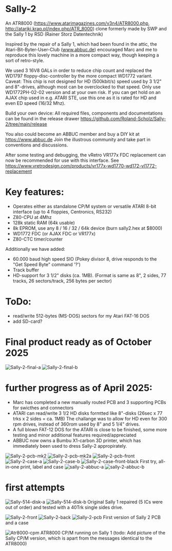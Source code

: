 # Sally-2

An ATR8000 (https://www.atarimagazines.com/v3n4/ATR8000.php, http://atariki.krap.pl/index.php/ATR_8000) clone formerly made by SWP
and the Sally 1 by RSD (Rainer Storz Datentechnik)

Inspired by the repair of a Sally 1, which had been found in the attic, the
Atari-Bit-Byter-User-Club (www.abbuc.de) encouraged Marc and me to reproduce this lovely machine in a more compact way, 
though keeping a sort of retro-style.

We used 3 16V8 GALs in order to reduce chip count and replaced the WD1797 floppy-disc-controller by the more compact
WD1772 variant. Caveat: This chip is not designed for HD (500kbit/s) speed used by 3 1/2" and 8"-drives, although most 
can be overclocked to that speed. Only use WD1772PH-02-02 version and at your own risk.
If you can get hold on an AJAX chip used in e.g. ATARI STE, use this one as it is rated for HD and even ED speed (16/32 Mhz).

Build your own device: All required files, components and documentations can be found in the release drawer 
https://github.com/Roland-Scholz/Sally-2/tree/main/release

You also could become an ABBUC member and buy a DIY kit at https://www.abbuc.de
Join the illustrous community and take part in conventions and discussions.

After some testing and debugging, the vRetro VR177x FDC replacement can now be recommended for use with this interface.
See https://www.vretrodesign.com/products/vr177x-wd1770-wd172-vl1772-replacement


# Key features:

- Operates either as standalone CP/M system or versatile ATARI 8-bit interface (up to 4 floppies, Centronics, RS232)
- Z80-CPU at 4Mhz
- 128k static RAM (64k usable)
- 8k EPROM, use any 8 / 16 / 32 / 64k device (burn sally2.hex at $8000)
- WD1772 FDC (or AJAX FDC or VR177x)
- Z80-CTC timer/counter 

Additionally we have added:

- 60.000 baud high speed SIO (Pokey divisor 8, drive responds to the "Get Speed Byte" command '?')
- Track buffer
- HD-support for 3 1/2" disks (ca. 1MB). (Format is same as 8", 2 sides, 77 tracks, 26 sectors/track, 256 bytes per sector)

# ToDo:

- read/write 512-bytes (MS-DOS) sectors for my Atari FAT-16 DOS 
- add SD-card?


# Final product ready as of October 2025

![Sally-2-final-a](/pictures/sally-2-final-a.jpg)
![Sally-2-final-b](/pictures/sally-2-final-b.jpg)

# further progress as of April 2025:

- Marc has completed a new manually routed PCB and 3 supporting PCBs for swicthes and connectors
- ATARI can read/write 3 1/2 HD disks formtted like 8"-disks (26sec x 77 trks x 2 sides = ca. 1MB)
  The challange was to allow for HD even for 300 rpm drives, instead of 360rom used by 8" and 5 1/4" drives.
- A full blown FAT-12 DOS for the ATARI is close to be finished, some more testing and minor additional features required/appreciated
- ABBUC now owns a Bumbu X1-carbon 3D printer, which has immediately been used to dress Sally-2 appropirately.

![Sally-2-pcb-mk2](/pictures/Sally-2-pcb-mk2.png)
![Sally-2-pcb-mk2a](/pictures/sally-2-pcb-mk2a.jpg)
![Sally-2-pcb-front](/pictures/Sally-2-pcb-front.JPG)
![Sally-2-case-a](/pictures/Sally-2-case-a.jpg)
![Sally-2-case-b](/pictures/Sally-2-case-b.jpg)
![Sally-2-case-front-black](/pictures/Sally-2-front-black.jpg)
First try, all-in-one print, label and case
![sally-2-abbuc-a](/pictures/sally-2-abbuc-a.jpg)
![sally-2-abbuc-b](/pictures/sally-2-abbuc-b.jpg)

# first attempts
![Sally-514-disk-a](pictures/sally-514-disk-a.jpg)
![Sally-514-disk-b](pictures/sally-514-disk-b.jpg)
Original Sally 1 repaired (5 ICs were out of order) and tested with a 40Trk single sides drive.

![Sally-2-front](pictures/Sally-2-front.png)
![Sally-2-back](pictures/Sally-2-back.png)
![Sally-2-pcb](pictures/Sally-2-pcb.jpg)
First version of Sally 2 PCB and a case

![Atr8000-cpm](pictures/atr8000-cpm.png)
ATR8000 CP/M running on Sally 1 (todo: Add picture of the Sally CP/M version, which is apart from the messages identical to the ATR8000) 